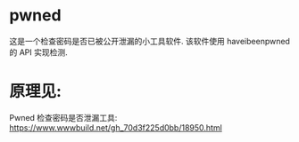 # pwned
这是一个检查密码是否已被公开泄漏的小工具软件. 该软件使用 haveibeenpwned 的 API 实现检测.
# 原理见:
Pwned 检查密码是否泄漏工具: https://www.wwwbuild.net/gh_70d3f225d0bb/18950.html

